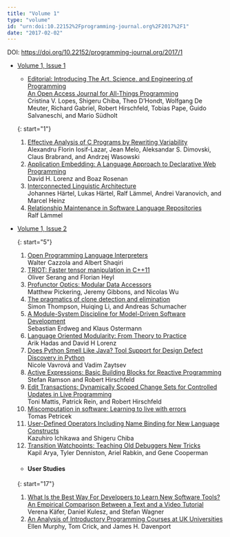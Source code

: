 ```yaml
---
title: "Volume 1"
type: "volume"
id: "urn:doi:10.22152%2Fprogramming-journal.org%2F2017%2F1"
date: "2017-02-02"
---
```

DOI: <https://doi.org/10.22152/programming-journal.org/2017/1>


* [Volume 1, Issue 1](issue1)  

  - [Editorial: Introducing The Art, Science, and Engineering of Programming  
An Open Access Journal for All-Things Programming](/2017/1/editorial)  
Cristina V. Lopes, Shigeru Chiba, Theo D’Hondt, Wolfgang De Meuter, Richard Gabriel, Robert Hirschfeld, Tobias Pape, Guido Salvaneschi, and Mario Südholt



  {: start="1"}
  1. [Effective Analysis of C Programs by Rewriting Variability](/2017/1/1)  
Alexandru Florin Iosif-Lazar, Jean Melo, Aleksandar S. Dimovski, Claus Brabrand, and Andrzej Wasowski
  1. [Application Embedding: A Language Approach to Declarative Web Programming](/2017/1/2)  
David H. Lorenz and Boaz Rosenan
  1. [Interconnected Linguistic Architecture](/2017/1/3)  
Johannes Härtel, Lukas Härtel, Ralf Lämmel, Andrei Varanovich, and Marcel Heinz
  1. [Relationship Maintenance in Software Language Repositories](/2017/1/4)  
Ralf Lämmel



* [Volume 1, Issue 2](issue2)  




  {: start="5"}
  1. [Open Programming Language Interpreters](/2017/1/5)  
Walter Cazzola and Albert Shaqiri
  1. [TRIOT: Faster tensor manipulation in C++11](/2017/1/6)  
Oliver Serang and Florian Heyl
  1. [Profunctor Optics: Modular Data Accessors](/2017/1/7)  
Matthew Pickering, Jeremy Gibbons, and Nicolas Wu
  1. [The pragmatics of clone detection and elimination](/2017/1/8)  
Simon Thompson, Huiqing Li, and Andreas Schumacher
  1. [A Module-System Discipline for Model-Driven Software Development](/2017/1/9)  
Sebastian Erdweg and Klaus Ostermann
  1. [Language Oriented Modularity: From Theory to Practice](/2017/1/10)  
Arik Hadas and David H Lorenz
  1. [Does Python Smell Like Java? Tool Support for Design Defect Discovery in Python](/2017/1/11)  
Nicole Vavrová and Vadim Zaytsev
  1. [Active Expressions: Basic Building Blocks for Reactive Programming](/2017/1/12)  
Stefan Ramson and Robert Hirschfeld
  1. [Edit Transactions: Dynamically Scoped Change Sets for Controlled Updates in Live Programming](/2017/1/13)  
Toni Mattis, Patrick Rein, and Robert Hirschfeld
  1. [Miscomputation in software: Learning to live with errors](/2017/1/14)  
Tomas Petricek
  1. [User-Defined Operators Including Name Binding for New Language Constructs](/2017/1/15)  
Kazuhiro Ichikawa and Shigeru Chiba
  1. [Transition Watchpoints: Teaching Old Debuggers New Tricks](/2017/1/16)  
Kapil Arya, Tyler Denniston, Ariel Rabkin, and Gene Cooperman



  - #### User Studies




  {: start="17"}
  1. [What Is the Best Way For Developers to Learn New Software Tools? An Empirical Comparison Between a Text and a Video Tutorial](/2017/1/17)  
Verena Käfer, Daniel Kulesz, and Stefan Wagner
  1. [An Analysis of Introductory Programming Courses at UK Universities](/2017/1/18)  
Ellen Murphy, Tom Crick, and James H. Davenport






